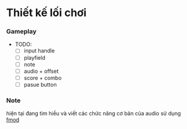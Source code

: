 # Thiết kế lối chơi
### Gameplay
- TODO: 
	- [ ] input handle 
	- [ ] playfield
	- [ ] note
	- [ ] audio + offset
	- [ ] score + combo
	- [ ] pasue button

### Note
hiện tại đang tìm hiều và viết các chức năng cơ bản của audio sử dụng [fmod](https://www.fmod.com/)
